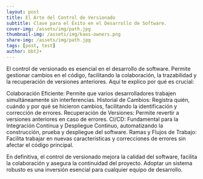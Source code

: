 ```yaml
---
layout: post
title: El Arte del Control de Versionado
subtitle: Clave para el Éxito en el Desarrollo de Software.
cover-img: /assets/img/path.jpg
thumbnail-img: /assets/img/kaos-owners.png
share-img: /assets/img/path.jpg
tags: [post, test]
author: bbt2+
---
```


El control de versionado es esencial en el desarrollo de software. Permite gestionar cambios en el código, facilitando la colaboración, la trazabilidad y la recuperación de versiones anteriores. Aquí te explico por qué es crucial:

Colaboración Eficiente: Permite que varios desarrolladores trabajen simultáneamente sin interferencias.
Historial de Cambios: Registra quién, cuándo y por qué se hicieron cambios, facilitando la identificación y corrección de errores.
Recuperación de Versiones: Permite revertir a versiones anteriores en caso de errores.
CI/CD: Fundamental para la Integración Continua y Despliegue Continuo, automatizando la construcción, prueba y despliegue del software.
Ramas y Flujos de Trabajo: Facilita trabajar en nuevas características y correcciones de errores sin afectar el código principal.

En definitiva, el control de versionado mejora la calidad del software, facilita la colaboración y asegura la continuidad del proyecto. Adoptar un sistema robusto es una inversión esencial para cualquier equipo de desarrollo.
